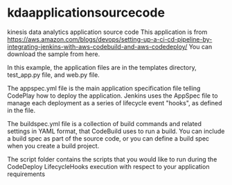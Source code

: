 # kdaapplicationsourcecode
kinesis data analytics application source code
This application is from https://aws.amazon.com/blogs/devops/setting-up-a-ci-cd-pipeline-by-integrating-jenkins-with-aws-codebuild-and-aws-codedeploy/ You can download the sample from here.
 
In this example, the application files are in the templates directory, test_app.py file, and web.py file.

The appspec.yml file is the main application specification file telling CodePlay how to deploy the application. Jenkins uses the AppSpec file to manage each deployment as a series of lifecycle event "hooks", as defined in the file.

The buildspec.yml file is a collection of build commands and related settings in YAML format, that CodeBuild uses to run a build. You can include a build spec as part of the source code, or you can define a build spec when you create a build project.

The script folder contains the scripts that you would like to run during the CodeDeploy LifecycleHooks execution with respect to your application requirements
